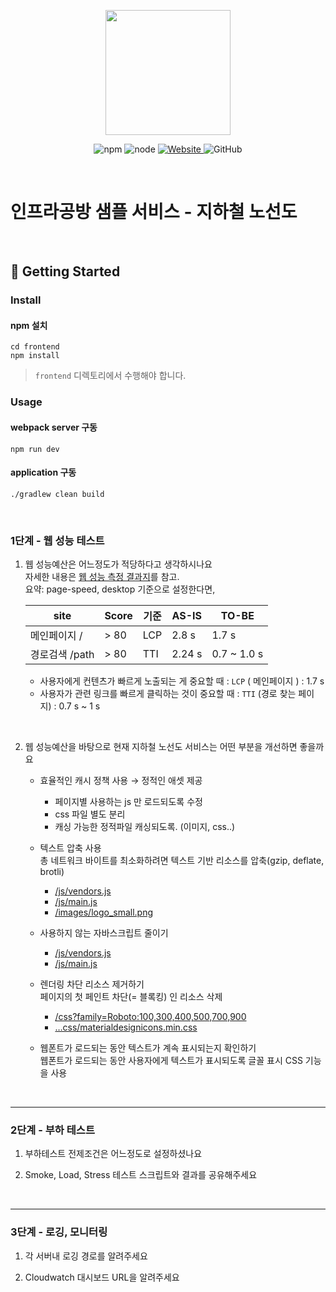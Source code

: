 <p align="center">
    <img width="200px;" src="https://raw.githubusercontent.com/woowacourse/atdd-subway-admin-frontend/master/images/main_logo.png"/>
</p>
<p align="center">
  <img alt="npm" src="https://img.shields.io/badge/npm-%3E%3D%205.5.0-blue">
  <img alt="node" src="https://img.shields.io/badge/node-%3E%3D%209.3.0-blue">
  <a href="https://edu.nextstep.camp/c/R89PYi5H" alt="nextstep atdd">
    <img alt="Website" src="https://img.shields.io/website?url=https%3A%2F%2Fedu.nextstep.camp%2Fc%2FR89PYi5H">
  </a>
  <img alt="GitHub" src="https://img.shields.io/github/license/next-step/atdd-subway-service">
</p>

<br>

# 인프라공방 샘플 서비스 - 지하철 노선도

<br>

## 🚀 Getting Started

### Install
#### npm 설치
```
cd frontend
npm install
```
> `frontend` 디렉토리에서 수행해야 합니다.

### Usage
#### webpack server 구동
```
npm run dev
```
#### application 구동
```
./gradlew clean build
```
<br>


### 1단계 - 웹 성능 테스트
1. 웹 성능예산은 어느정도가 적당하다고 생각하시나요  
자세한 내용은 [웹 성능 측정 결과지](/performance/22-08-25/performance.md)를 참고.  
요약: page-speed, desktop 기준으로 설정한다면, 
    
    | site       | Score | 기준  | AS-IS  | TO-BE       |
    |------------|-------|-----|--------|-------------|
    | 메인페이지 /    | > 80  | LCP | 2.8 s  | 1.7 s       |
    | 경로검색 /path | > 80  | TTI | 2.24 s | 0.7 ~ 1.0 s |

   - 사용자에게 컨텐츠가 빠르게 노출되는 게 중요할 때 : `LCP` ( 메인페이지 ) : 1.7 s
   - 사용자가 관련 링크를 빠르게 클릭하는 것이 중요할 때 : `TTI` (경로 찾는 페이지) :  0.7 s ~ 1 s

<br>

2. 웹 성능예산을 바탕으로 현재 지하철 노선도 서비스는 어떤 부분을 개선하면 좋을까요
   - 효율적인 캐시 정책 사용 → 정적인 애셋 제공
       - 페이지별 사용하는 js 만 로드되도록 수정
       - css 파일 별도 분리
       - 캐싱 가능한 정적파일 캐싱되도록. (이미지, css..)

   - 텍스트 압축 사용  
     총 네트워크 바이트를 최소화하려면 텍스트 기반 리소스를 압축(gzip, deflate, brotli)
       - [/js/vendors.js](https://mand2-infra-subway.kro.kr/js/vendors.js)
       - [/js/main.js](https://mand2-infra-subway.kro.kr/js/main.js)
       - [/images/logo_small.png](https://mand2-infra-subway.kro.kr/images/logo_small.png)

   - 사용하지 않는 자바스크립트 줄이기
       - [/js/vendors.js](https://mand2-infra-subway.kro.kr/js/vendors.js)
       - [/js/main.js](https://mand2-infra-subway.kro.kr/js/main.js)

   - 렌더링 차단 리소스 제거하기  
     페이지의 첫 페인트 차단(= 블록킹) 인 리소스 삭제  
       - [/css?family=Roboto:100,300,400,500,700,900](https://fonts.googleapis.com/css?family=Roboto:100,300,400,500,700,900)
       - […css/materialdesignicons.min.css](https://cdn.jsdelivr.net/npm/@mdi/font@5.0.45/css/materialdesignicons.min.css)

   - 웹폰트가 로드되는 동안 텍스트가 계속 표시되는지 확인하기  
     웹폰트가 로드되는 동안 사용자에게 텍스트가 표시되도록 글꼴 표시 CSS 기능을 사용

<br>

---

### 2단계 - 부하 테스트 
1. 부하테스트 전제조건은 어느정도로 설정하셨나요

2. Smoke, Load, Stress 테스트 스크립트와 결과를 공유해주세요

<br>

---

### 3단계 - 로깅, 모니터링
1. 각 서버내 로깅 경로를 알려주세요

2. Cloudwatch 대시보드 URL을 알려주세요


<br>
